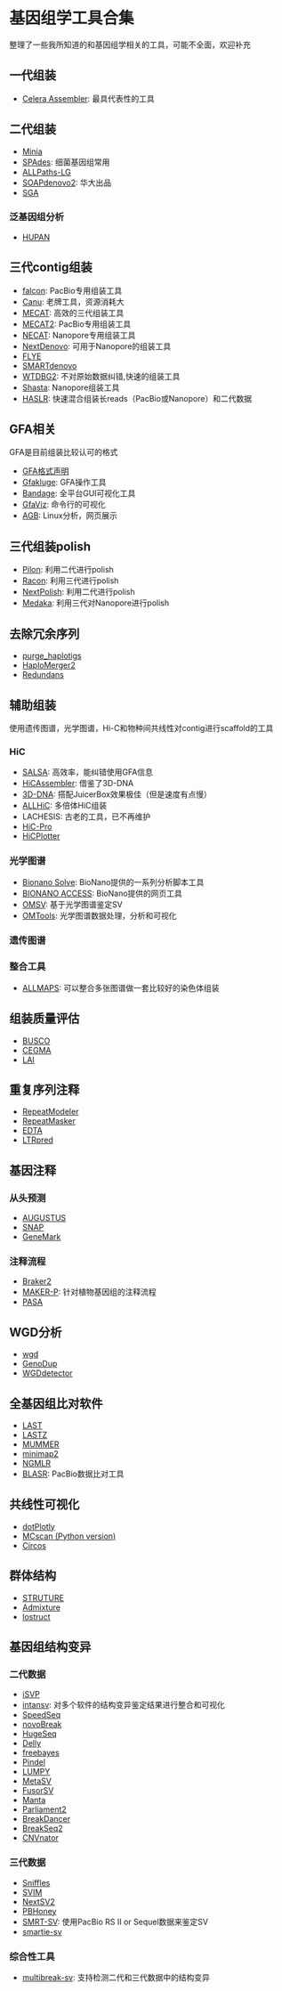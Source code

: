 # 基因组学工具合集

整理了一些我所知道的和基因组学相关的工具，可能不全面，欢迎补充

## 一代组装

- [Celera Assembler](http://wgs-assembler.sourceforge.net/): 最具代表性的工具
          
## 二代组装

- [Minia](https://github.com/GATB/minia)
- [SPAdes](https://github.com/ablab/spades): 细菌基因组常用
- [ALLPaths-LG](http://software.broadinstitute.org/allpaths-lg/blog/?page_id=12)
- [SOAPdenovo2](https://github.com/aquaskyline/SOAPdenovo2): 华大出品
- [SGA](https://github.com/jts/sga)

### 泛基因组分析

- [HUPAN](http://cgm.sjtu.edu.cn/hupan/)

## 三代contig组装

- [falcon](https://github.com/PacificBiosciences/pb-assembly): PacBio专用组装工具        
- [Canu](https://canu.readthedocs.io/en/latest/): 老牌工具，资源消耗大
- [MECAT](https://github.com/xiaochuanle/MECAT): 高效的三代组装工具
- [MECAT2](https://github.com/xiaochuanle/MECAT2): PacBio专用组装工具
- [NECAT](https://github.com/xiaochuanle/NECAT): Nanopore专用组装工具
- [NextDenovo](https://github.com/Nextomics/NextDenovo): 可用于Nanopore的组装工具
- [FLYE](https://github.com/fenderglass/Flye)
- [SMARTdenovo](https://github.com/ruanjue/smartdenovo)       
- [WTDBG2](https://github.com/ruanjue/wtdbg2): 不对原始数据纠错,快速的组装工具
- [Shasta](https://github.com/chanzuckerberg/shasta): Nanopore组装工具
- [HASLR](https://github.com/vpc-ccg/haslr): 快速混合组装长reads（PacBio或Nanopore）和二代数据

## GFA相关

GFA是目前组装比较认可的格式

- [GFA格式声明](http://gfa-spec.github.io/GFA-spec/GFA1.html)        
- [Gfakluge](https://github.com/edawson/gfakluge): GFA操作工具         
- [Bandage](https://github.com/rrwick/Bandage): 全平台GUI可视化工具
- [GfaViz](https://github.com/ggonnella/gfaviz): 命令行的可视化        
- [AGB](https://github.com/almiheenko/AGB): Linux分析，网页展示
          

##  三代组装polish

- [Pilon](https://github.com/broadinstitute/pilon/wiki): 利用二代进行polish
- [Racon](https://github.com/isovic/racon): 利用三代进行polish
- [NextPolish](https://github.com/Nextomics/NextPolish): 利用二代进行polish
- [Medaka](https://github.com/nanoporetech/medaka): 利用三代对Nanopore进行polish

## 去除冗余序列

- [purge_haplotigs](https://bitbucket.org/mroachawri/purge_haplotigs)
- [HaploMerger2](https://github.com/mapleforest/HaploMerger2)
- [Redundans](https://github.com/lpryszcz/redundans)

##  辅助组装

使用遗传图谱，光学图谱，Hi-C和物种间共线性对contig进行scaffold的工具

### HiC

- [SALSA](https://github.com/marbl/SALSA): 高效率，能纠错使用GFA信息
- [HiCAssembler](https://github.com/maxplanck-ie/HiCAssembler): 借鉴了3D-DNA
- [3D-DNA](https://github.com/theaidenlab/3d-dna): 搭配JuicerBox效果极佳（但是速度有点慢） 
- [ALLHiC](https://github.com/tangerzhang/ALLHiC): 多倍体HiC组装             
- LACHESIS: 古老的工具，已不再维护
- [HiC-Pro](https://github.com/nservant/HiC-Pro)
- [HiCPlotter](https://github.com/kcakdemir/HiCPlotter)


### 光学图谱

- [Bionano Solve](https://bionanogenomics.com/support/software-downloads/): BioNano提供的一系列分析脚本工具
- [BIONANO ACCESS](https://bionanogenomics.com/support/software-downloads/): BioNano提供的网页工具
- [OMSV](http://yiplab.cse.cuhk.edu.hk/omsv/): 基于光学图谱鉴定SV
- [OMTools](https://github.com/TF-Chan-Lab/OMTools): 光学图谱数据处理，分析和可视化



### 遗传图谱

### 整合工具

- [ALLMAPS](https://github.com/tanghaibao/jcvi/): 可以整合多张图谱做一套比较好的染色体组装

## 组装质量评估

- [BUSCO](https://busco.ezlab.org/)
- [CEGMA](http://korflab.ucdavis.edu/datasets/cegma/)
- [LAI](https://github.com/oushujun/LTR_retriever)

## 重复序列注释

- [RepeatModeler](http://www.repeatmasker.org/RepeatModeler/)
- [RepeatMasker](http://www.repeatmasker.org/)
- [EDTA](https://github.com/oushujun/EDTA)
- [LTRpred](https://hajkd.github.io/LTRpred/)
          

## 基因注释

### 从头预测
- [AUGUSTUS](http://bioinf.uni-greifswald.de/augustus/)
- [SNAP](https://github.com/KorfLab/SNAP)
- [GeneMark](http://exon.gatech.edu/GeneMark/)

### 注释流程
- [Braker2](https://github.com/Gaius-Augustus/BRAKER)
- [MAKER-P](http://www.yandell-lab.org/software/maker-p.html): 针对植物基因组的注释流程
- [PASA](https://github.com/PASApipeline/PASApipeline)             

## WGD分析

- [wgd](https://github.com/arzwa/wgd)
- [GenoDup](https://github.com/MaoYafei/GenoDup-Pipeline)
- [WGDdetector](https://github.com/yongzhiyang2012/WGDdetector)

## 全基因组比对软件

- [LAST](http://last.cbrc.jp/)
- [LASTZ](https://github.com/lastz/lastz)
- [MUMMER](https://mummer4.github.io/index.html)
- [minimap2](https://github.com/lh3/minimap2)
- [NGMLR](https://github.com/philres/ngmlr)
- [BLASR](https://github.com/PacificBiosciences/blasr): PacBio数据比对工具

## 共线性可视化

- [dotPlotly](https://github.com/tpoorten/dotPlotly)
- [MCscan (Python version)](https://github.com/tanghaibao/jcvi/wiki/MCscan-(Python-version))         
- [Circos](http://circos.ca/)

## 群体结构

- [STRUTURE](https://web.stanford.edu/group/pritchardlab/structure.html)
- [Admixture](http://software.genetics.ucla.edu/admixture/)
- [lostruct](https://github.com/petrelharp/local_pca)

## 基因组结构变异
### 二代数据

- [iSVP](http://nagasakilab.csml.org/en/isvp)
- [intansv](https://venyao.github.io/intansv/): 对多个软件的结构变异鉴定结果进行整合和可视化
- [SpeedSeq](https://github.com/hall-lab/speedseq)
- [novoBreak](https://github.com/czc/nb_distribution)
- [HugeSeq](https://github.com/StanfordBioinformatics/HugeSeq)
- [Delly](https://github.com/dellytools/delly)
- [freebayes](https://github.com/ekg/freebayes)
- [Pindel](https://github.com/genome/pindel)
- [LUMPY](https://github.com/arq5x/lumpy-sv)
- [MetaSV](https://github.com/bioinform/metasv)
- [FusorSV](https://github.com/timothyjamesbecker/FusorSV)
- [Manta](https://github.com/Illumina/manta)
- [Parliament2](https://github.com/dnanexus/parliament2)
- [BreakDancer](http://gmt.genome.wustl.edu/packages/breakdancer/index.html)
- [BreakSeq2](https://github.com/bioinform/breakseq2)
- [CNVnator](https://github.com/abyzovlab/CNVnator)

### 三代数据
- [Sniffles](https://github.com/fritzsedlazeck/Sniffles)
- [SVIM](https://github.com/eldariont/svim)
- [NextSV2](https://github.com/Nextomics/nextsv)
- [PBHoney](https://sourceforge.net/projects/pb-jelly/)
- [SMRT-SV](https://github.com/EichlerLab/smrtsv2): 使用PacBio RS II or Sequel数据来鉴定SV
- [smartie-sv](https://github.com/zeeev/smartie-sv)

### 综合性工具
- [multibreak-sv](https://github.com/raphael-group/multibreak-sv): 支持检测二代和三代数据中的结构变异
